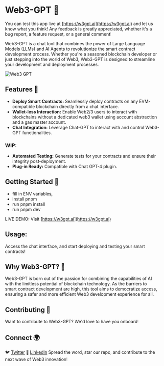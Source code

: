 # Web3-GPT 🚀

You can test this app live at [https://w3gpt.ai](https://w3gpt.ai) and let us know what you think! Any feedback is greatly appreciated, whether it's a bug report, a feature request, or a general comment!

Web3-GPT is a chat tool that combines the power of Large Language Models (LLMs) and AI Agents to revolutionize the smart contract development process. Whether you're a seasoned blockchain developer or just stepping into the world of Web3, Web3-GPT is designed to streamline your development and deployment processes.

![Web3 GPT](https://github.com/Markeljan/Web3GPT/assets/12901349/c2c638eb-10fc-4b78-a048-c6c610b7e610)

## Features 🌟

- **Deploy Smart Contracts:** Seamlessly deploy contracts on any EVM-compatible blockchain directly from a chat interface.
- **Wallet-less Interaction:** Enable Web2/3 users to interact with blockchains without a dedicated web3 wallet using account abstraction and a gas master account.
- **Chat Integration:** Leverage Chat-GPT to interact with and control Web3-GPT functionalities.

### WIP:

- **Automated Testing:** Generate tests for your contracts and ensure their integrity post-deployment.
- **Plug-in Ready:** Compatible with Chat GPT-4 plugin.

## Getting Started 🚀

- fill in ENV variables,
- install pnpm
- run pnpm install
- run pnpm dev

LIVE DEMO:
Visit [https://w3gpt.ai](https://w3gpt.ai)

## Usage:

Access the chat interface, and start deploying and testing your smart contracts!

## Why Web3-GPT? 🤔

Web3-GPT is born out of the passion for combining the capabilities of AI with the limitless potential of blockchain technology. As the barriers to smart contract development are high, this tool aims to democratize access, ensuring a safer and more efficient Web3 development experience for all.

## Contributing 🤝

Want to contribute to Web3-GPT? We'd love to have you onboard!

## Connect 🌍

🐦 [Twitter](https://x.com/0xmarkeljan)
📘 [LinkedIn](https://linkedin.com/in/markeljan)
Spread the word, star our repo, and contribute to the next wave of Web3 innovation!
